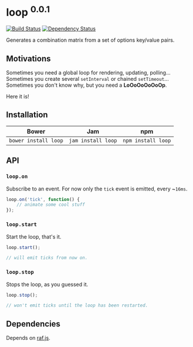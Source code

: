 # loop <sup>0.0.1</sup>

[![Build Status](https://travis-ci.org/ngryman/loop.png)](https://travis-ci.org/ngryman/loop)
[![Dependency Status](https://gemnasium.com/ngryman/loop.png)](https://gemnasium.com/ngryman/loop)

Generates a combination matrix from a set of options key/value pairs.

## Motivations

Sometimes you need a global loop for rendering, updating, polling...<br>
Sometimes you create several `setInterval` or chained `setTimeout`...<br>
Sometimes you don't know why, but you need a **LoOoOoOoOoOp**.

Here it is!

## Installation

|Bower|Jam|npm|
|-----|---|---|
|`bower install loop`|`jam install loop`|`npm install loop`|

## API

### `loop.on`

Subscribe to an event. For now only the `tick` event is emitted, every ~`16ms`.

```javascript
loop.on('tick', function() {
	// animate some cool stuff
});
```

### `loop.start`

Start the loop, that's it.

```javascript
loop.start();

// will emit ticks from now on.
```

### `loop.stop`

Stops the loop, as you guessed it.

```javascript
loop.stop();

// won't emit ticks until the loop has been restarted.
```

## Dependencies

Depends on [raf.js](https://github.com/ngryman/raf.js).
